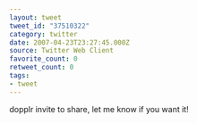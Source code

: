 ```yaml
---
layout: tweet
tweet_id: "37510322"
category: twitter
date: 2007-04-23T23:27:45.000Z
source: Twitter Web Client
favorite_count: 0
retweet_count: 0
tags:
- tweet
---
```


dopplr invite to share, let me know if you want it!
